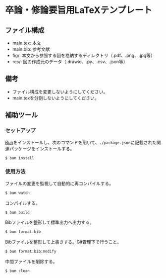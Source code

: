 # 卒論・修論要旨用LaTeXテンプレート

## ファイル構成

- main.tex: 本文
- main.bib: 参考文献
- fig/: 本文から参照する図を格納するディレクトリ（.pdf、.png、.jpg等）
- res/: 図の作成元のデータ（.drawio、.py、.csv、.json等）

## 備考

- ファイル構成を変更しないようにしてください。
- main.texを分割しないようにしてください。

## 補助ツール

### セットアップ

[Bun](https://bun.sh/docs/installation)をインストールし、次のコマンドを用いて、`./package.json`に記載された関連パッケージをインストールする。

```sh
$ bun install
```

### 使用方法

ファイルの変更を監視して自動的に再コンパイルする。

```sh
$ bun watch
```

コンパイルする。

```sh
$ bun build
```

Bibファイルを整形して標準出力へ出力する。

```sh
$ bun format:bib
```

Bibファイルを整形して上書きする。Git管理下で行うこと。

```sh
$ bun format:bib:modify
```

中間ファイルを削除する。

```sh
$ bun clean
```
